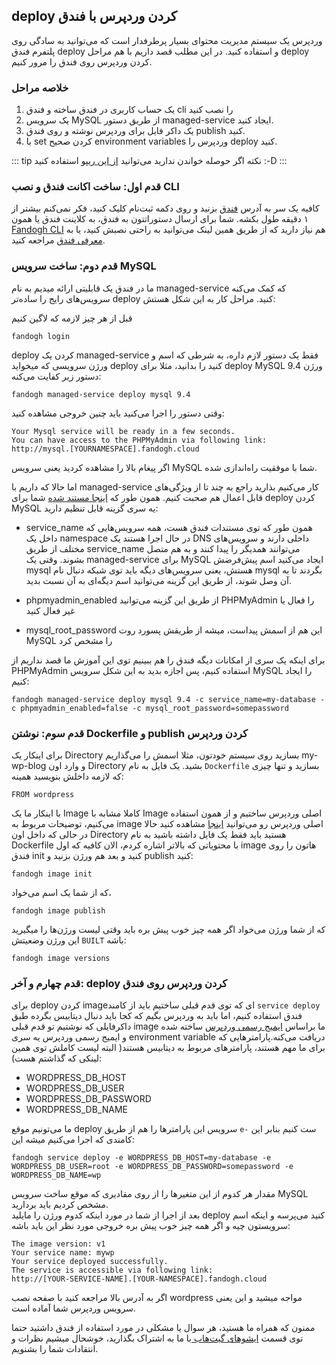 ##  deploy کردن وردپرس با فندق
وردپرس یک سیستم مدیریت محتوای بسیار پرطرفدار است که می‌توانید به سادگی روی پلتفرم فندق deploy و استفاده کنید. در این مطلب قصد داریم با هم مراحل deploy کردن وردپرس روی فندق را مرور کنیم.

### خلاصه مراحل
1.  یک حساب کاربری در فندق ساخته و فندق cli ‌را نصب کنید
2. یک سرویس MySQL ‌از طریق دستور managed-service ‌ایجاد کنید.
3. یک داکر فایل برای وردپرس نوشته و روی فندق publish کنید.
4. با set کردن صحیح environment variables وردپرس را deploy کنید.

::: tip نکته
اگر حوصله خواندن ندارید می‌توانید 
 [از این ریپو](https://github.com/fandoghpaas/fandogh-examples/tree/master/wordpress-mysql)
 استفاده کنید :-D
:::


### قدم اول: ساخت اکانت فندق و نصب CLI
کافیه یک سر به آدرس [فندق](http://fandogh.cloud/) بزنید و روی دکمه ثبت‌نام کلیک کنید، فکر نمی‌کنم بیشتر از ۱ دقیقه طول بکشه.
شما برای ارسال دستوراتتون به فندق، به کلاینت فندق یا همون [Fandogh CLI](https://github.com/fandoghpaas/fandogh-cli) هم نیاز دارید که از طریق همین لینک می‌توانید به راحتی نصبش کنید، یا به [معرفی فندق](http://blog.fandogh.cloud/articles/fandogh-introduction.html) مراجعه کنید.


### قدم دوم: ساخت سرویس MySQL
ما در فندق یک قابلیتی ارائه میدیم به نام managed-service  که کمک می‌کنه سرویس‌های رایج را ساده‌تر deploy کنید.
مراحل کار به این شکل هستش:

قبل از هر چیز لازمه که لاگین کنیم
```
fandogh login
```
deploy کردن یک managed-service  فقط یک دستور لازم داره، به شرطی که اسم و ورژن سرویسی که میخواید deploy کنید را بدانید، مثلا برای deploy MySQL ورژن 9.4 دستور زیر کفایت می‌کنه:
```
fandogh managed-service deploy mysql 9.4
```
وقتی دستور را اجرا می‌کنید باید چنین خروجی مشاهده کنید:

```
Your Mysql service will be ready in a few seconds.
You can have access to the PHPMyAdmin via following link:
http://mysql.[YOURNAMESPACE].fandogh.cloud

```
اگر پیغام بالا را مشاهده کردید یعنی سرویس MySQL شما با موفقیت راه‌اندازی شده.

اما حالا که داریم با managed-service کار می‌کنیم بذارید راجع به چند تا از ویژگی‌های قابل اعمال هم صحبت کنیم.
همون طور که
[اینجا مستند شده](https://github.com/fandoghpaas/fandogh-cli#configuration)
شما برای deploy کردن MySQL یه سری گزینه قابل تنظیم دارید:
* service_name
همون طور که توی مستندات فندق هست، همه سرویس‌هایی که داخل یک namespace در حال اجرا هستند یک DNS داخلی دارند و سرویس‌های مختلف از طریق service_name می‌توانند همدیگر را پیدا کنند و به هم متصل بشوند.
وقتی یک managed-service برای MySQL ایجاد می‌کنید اسم پیش‌فرضش mysql هستش، یعنی سرویس‌های دیگه باید توی شبکه دنبال نام mysql بگردند تا به آن وصل شوند، از طریق این گزینه می‌توانید اسم دیگه‌ای به آن نسبت بدید.

* phpmyadmin_enabled
از طریق این گزینه می‌توانید PHPMyAdmin را فعال یا غیر فعال کنید

* mysql_root_password
این هم از اسمش پیداست، میشه از طریقش پسورد روت MySQL را مشخص کرد


برای اینکه یک سری از امکانات دیگه فندق را هم ببینیم  توی این ‌آموزش ما قصد نداریم از PHPMyAdmin استفاده کنیم، پس اجازه بدید به این شکل سرویس MySQL را ایجاد کنیم:

```
fandogh managed-service deploy mysql 9.4 -c service_name=my-database -c phpmyadmin_enabled=false -c mysql_root_password=somepassword

```



### قدم سوم: نوشتن Dockerfile و publish کردن وردپرس

برای اینکار یک Directory بسازید روی سیستم خودتون، مثلا اسمش را می‌‌گذاریم my-wp-blog  و وارد اون Directory بشید.
یک فایل به نام `Dockerfile` بسازید و تنها چیزی که لازمه داخلش بنویسید همینه:
```
FROM wordpress
```
با اینکار ما یک Image کاملا مشابه با Image اصلی وردپرس ساختیم و از همون استفاده می‌کنیم، توضیحات مربوط به image اصلی وردپرس رو می‌توانید [اینجا](https://hub.docker.com/_/wordpress/) مشاهده کنید
حالا در حالی که داخل اون Directory هستید باید فقط یک فایل داشته باشید به نام Dockerfile  با محتویاتی که بالاتر اشاره کردم، الان کافیه که اول image هاتون را روی فندق init کنید و بعد هم ورژن بزنید و publish کنید:

```
fandogh image init
```
که از شما یک اسم می‌خواد،
```
fandogh image publish
```
که از شما ورژن می‌خواد
اگر همه چیز خوب پیش بره باید وقتی لیست ورژن‌ها را میگیرید این ورژن وضعیتش `BUILT` باشه:
```
fandogh image versions
```


### قدم چهارم و آخر: deploy کردن وردپرس روی فندق

برای deploy کردن imageای که توی قدم قبلی ساختیم باید از کامند `service deploy‍` فندق استفاده کنیم، اما باید به وردپرس بگیم که کجا باید دنبال دیتابیس بگرده 
طبق داکرفایلی که نوشتیم تو قدم قبلی image ما براساس 
[ایمیج رسمی وردپرس](https://hub.docker.com/_/wordpress/)
 ساخته شده و ایمیج رسمی وردپرس یه سری environment variable دریافت می‌کنه.پارامتر‌هایی که برای ما مهم هستند، پارامتر‌های مربوط به دیتابیس هستند( البته لیست کاملش توی همین لینکی که گذاشتم هست)‌:
* WORDPRESS_DB_HOST
* WORDPRESS_DB_USER
* WORDPRESS_DB_PASSWORD
* WORDPRESS_DB_NAME

ما می‌تونیم موقع deploy سرویس این پارامتر‌ها را هم از طریق `e-` ست کنیم بنابر این کامندی که اجرا می‌کنیم میشه این:

```
fandogh service deploy -e WORDPRESS_DB_HOST=my-database -e WORDPRESS_DB_USER=root -e WORDPRESS_DB_PASSWORD=somepassword -e WORDPRESS_DB_NAME=wp

```
مقدار هر کدوم از این متغیر‌ها را از روی مقادیری که موقع ساخت سرویس MySQL مشخص کردیم باید بردارید.      
بعد از اجرا از شما در مورد اینکه کدوم ورژن را مایلید deploy کنید می‌پرسه و اینکه اسم سرویستون چیه و اگر همه چیز خوب پیش بره خروجی مورد نظر این باید باشه:

```
The image version: v1
Your service name: mywp
Your service deployed successfully.
The service is accessible via following link:
http://[YOUR-SERVICE-NAME].[YOUR-NAMESPACE].fandogh.cloud
```

اگر به آدرس بالا مراجعه کنید با صفحه نصب wordpress مواجه میشید و این یعنی سرویس وردپرس شما آماده است.


ممنون که همراه ما هستید، هر سوال یا مشکلی در مورد استفاده از فندق داشتید حتما توی قسمت 
[ایشو‌های گیت‌هاب ](https://github.com/fandoghpaas/fandogh-cli/issues)
با ما به اشتراک بگذارید، خوشحال میشیم نظرات و انتقادات شما را بشنویم.



